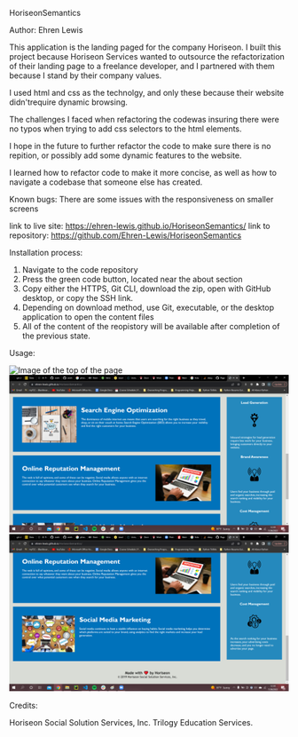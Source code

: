 HoriseonSemantics

Author: Ehren Lewis

This application is the landing paged for the company Horiseon.
I built this project because Horiseon Services wanted to outsource
the refactorization of their landing page to a freelance developer,
and I partnered with them because I stand by their company values.

I used html and css as the technolgy, and only these because their website didn'trequire dynamic browsing. 

The challenges I faced when refactoring the codewas insuring
 there were no typos when trying to add css selectors to the html elements.

I hope in the future to further refactor the code to make sure there is no repition, or possibly add some dynamic features to the website.

I learned how to refactor code to make it more concise, as well as
how to navigate a codebase that someone else has created.

Known bugs: There are some issues with the responsiveness on smaller screens


link to live site: https://ehren-lewis.github.io/HoriseonSemantics/
link to repository: https://github.com/Ehren-Lewis/HoriseonSemantics

Installation process:

1. Navigate to the code repository
2. Press the green code button, located near the about section
3. Copy either the HTTPS, Git CLI, download the zip, open with GitHub desktop, or copy the SSH link.
4. Depending on download method, use Git, executable, or the desktop application to open the content files
5. All of the content of the reopistory will be available after completion of the previous state.


Usage:

![Image of the top of the page](./Develop/assets/screenshot-images/topOfPage.png)
![Image of the middle of the page](./Develop/assets/screenshot-images/middleOfPage.png)
![Image of the bottom of the page](./Develop/assets/screenshot-images/bottomOfPage.png)

Credits:

Horiseon Social Solution Services, Inc.
Trilogy Education Services.